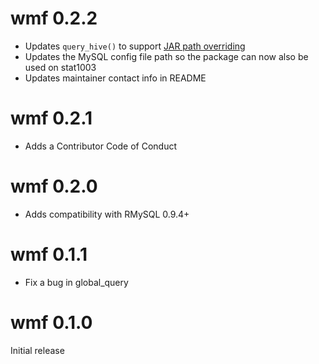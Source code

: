 wmf 0.2.2
=============
* Updates `query_hive()` to support [JAR path overriding](https://wikitech.wikimedia.org/wiki/Analytics/Cluster/Hive/QueryUsingUDF#Testing_changes_to_existing_udf)
* Updates the MySQL config file path so the package can now also be used on stat1003
* Updates maintainer contact info in README

wmf 0.2.1
=============
* Adds a Contributor Code of Conduct

wmf 0.2.0
=============
* Adds compatibility with RMySQL 0.9.4+

wmf 0.1.1
=============
* Fix a bug in global_query

wmf 0.1.0
=============
Initial release
